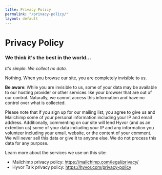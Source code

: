 ```yaml
---
title: Privacy Policy
permalink: "/privacy-policy/"
layout: default
---
```


<div class="topnav-spacer"></div>
<div class="section">
  <h1 class="orange-header">Privacy Policy</h1>
  <h3>We think it's the best in the world...</h3>

  <em>It's simple. We collect no data.</em>

  <p>Nothing. When you browse our site, you are completely invisible to us.</p>

  <p><strong>Be aware</strong>: While you are invisible to us, some of your data may be available to our hosting provider or other services like your browser that are out of our control. Naturally, we cannot access this information and have no control over what is collected.</p>

  <p>Please note that if you sign up for our mailing list, you agree to give us and Mailchimp some of your personal information including your IP and email address. Additionally, commenting on our site will lend Hyvor (and as an extention us) some of your data including your IP and any information you volunteer including your email, website, or the content of your comment. We will never sell this data or give it to anyone else. We do not process this data for any purpose.</p>

  <p>Learn more about the services we use on this site:</p>
  <ul>
    <li>Mailchimp privacy policy: <a href="https://mailchimp.com/legal/privacy/" target="_blank" rel="noopener noreferrer">https://mailchimp.com/legal/privacy/</a></li>
    <li>Hyvor Talk privacy policy: <a href="https://hyvor.com/privacy-policy" target="_blank" rel="noopener noreferrer">https://hyvor.com/privacy-policy</a></li>
  </ul>
</div>